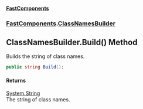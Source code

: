 #### [FastComponents](FastComponents.md 'FastComponents')
### [FastComponents](FastComponents.md 'FastComponents').[ClassNamesBuilder](FastComponents.ClassNamesBuilder.md 'FastComponents.ClassNamesBuilder')

## ClassNamesBuilder.Build() Method

Builds the string of class names.

```csharp
public string Build();
```

#### Returns
[System.String](https://docs.microsoft.com/en-us/dotnet/api/System.String 'System.String')  
The string of class names.